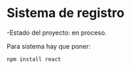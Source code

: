 <h1>Sistema de registro</h1>

-Estado del proyecto: en proceso.

Para sistema hay que poner:


```npm install react```
